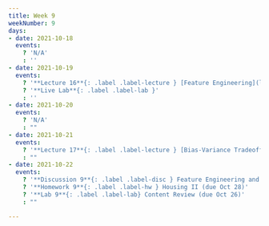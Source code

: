 ```yaml
---
title: Week 9
weekNumber: 9
days:
- date: 2021-10-18
  events:
    ? 'N/A'
    : ''
- date: 2021-10-19
  events:
    ? '**Lecture 16**{: .label .label-lecture } [Feature Engineering](lecture/lec16)'
    ? '**Live Lab**{: .label .label-lab }'
    : ''
- date: 2021-10-20
  events:
    ? 'N/A'
    : ""
- date: 2021-10-21
  events:
    ? '**Lecture 17**{: .label .label-lecture } [Bias-Variance Tradeoff](lecture/lec17)'
    : ""
- date: 2021-10-22
  events:
    ? '**Discussion 9**{: .label .label-disc } Feature Engineering and Bias-Variance Tradeoff'
    ? '**Homework 9**{: .label .label-hw } Housing II (due Oct 28)'
    ? '**Lab 9**{: .label .label-lab} Content Review (due Oct 26)'
    : ""

---
```

